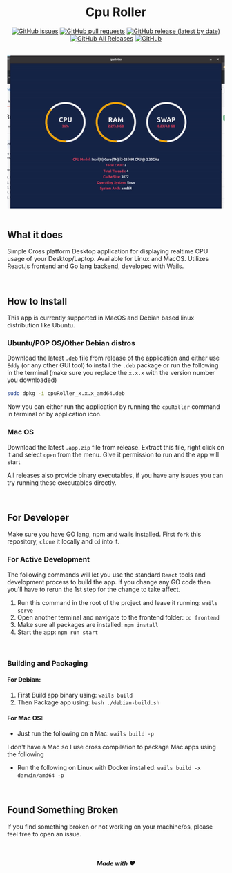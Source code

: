 <div align="center">

# Cpu Roller

[![GitHub issues](https://img.shields.io/github/issues/sarthakpranesh/CpuRoller)](https://github.com/sarthakpranesh/CpuRoller/issues)
[![GitHub pull requests](https://img.shields.io/github/issues-pr/sarthakpranesh/CpuRoller)](https://github.com/sarthakpranesh/CpuRoller/pulls)
[![GitHub release (latest by date)](https://img.shields.io/github/v/release/sarthakpranesh/CpuRoller)]()
[![GitHub All Releases](https://img.shields.io/github/downloads/sarthakpranesh/CpuRoller/total)](https://github.com/sarthakpranesh/CpuRoller/releases)
[![GitHub](https://img.shields.io/github/license/sarthakpranesh/CpuRoller)](https://github.com/sarthakpranesh/CpuRoller/blob/master/LICENSE)

<br />

<img src="./sample.gif" />

</div>

<br />

## What it does

Simple Cross platform Desktop application for displaying realtime CPU usage of your Desktop/Laptop. Available for Linux and MacOS. Utilizes React.js frontend and Go lang backend, developed with Wails.

<br />

## How to Install
This app is currently supported in MacOS and Debian based linux distribution like Ubuntu.

### Ubuntu/POP OS/Other Debian distros
Download the latest `.deb` file from release of the application and either use `Eddy` (or any other GUI tool) to install the `.deb` package or run the following in the terminal (make sure you replace the `x.x.x` with the version number you downloaded)
```bash
sudo dpkg -i cpuRoller_x.x.x_amd64.deb
```
Now you can either run the application by running the `cpuRoller` command in terminal or by application icon.

### Mac OS
Download the latest `.app.zip` file from release. Extract this file, right click on it and select `open` from the menu. Give it permission to run and the app will start

All releases also provide binary executables, if you have any issues you can try running these executables directly.

<br />


## For Developer
Make sure you have GO lang, npm and wails installed. First `fork` this repository, `clone` it locally and `cd` into it.

### For Active Development
The following commands will let you use the standard `React` tools and development process to build the app. If you change any GO code then you'll have to rerun the 1st step for the change to take affect.
1. Run this command in the root of the project and leave it running: `wails serve`
2. Open another terminal and navigate to the frontend folder: `cd frontend`
3. Make sure all packages are installed: `npm install`
4. Start the app: `npm run start`

<br />

### Building and Packaging

#### For Debian:
1. First Build app binary using: `wails build`
2. Then Package app using: `bash ./debian-build.sh`

#### For Mac OS:
* Just run the following on a Mac: `wails build -p`

I don't have a Mac so I use cross compilation to package Mac apps using the following 
* Run the following on Linux with Docker installed: `wails build -x darwin/amd64 -p`

<br/>

## Found Something Broken

If you find something broken or not working on your machine/os, please feel free to open an issue.

<br />

<div align="center">

##### Made with ❤️

</div>
